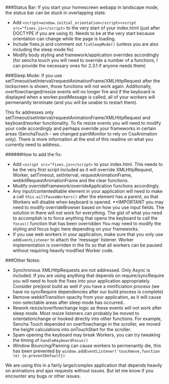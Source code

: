 ###Status Bar:
If you start your homescreen webapp in landscape mode, the status bar can be stuck in overlapping state.

- Add
  `<script>window.initial_orientation</script><script src="fixes.js></script>`
  to the very start of your index.html (just after DOCTYPE if you are using it).  Needs to be at the very start because orientation can change while the page is loading.
- Include fixes.js and comment out `fixSleepMode()` (unless you are also including the sleep mode fix)
- Modify body styling and framework/application overrides accordingly (for sencha touch you will need to override a number of a functions, I can provide the necessary ones for 2.3.1 if anyone needs them)


###Sleep Mode:
If you use setTimeout/setInterval/requestAnimationFrame/XMLHttpRequest after the lockscreen is shown, those functions will not work again.  Additionally, overflowchanged/resize events will no longer fire and if the keyboard is displayed when a worker.postMessage is called, all of your workers will permenantly terminate (and you will be unable to restart them).  

This fix addresses only setTimeout/setInterval/requestAnimationFrame/XMLHttpRequest and keyboard/worker functionality.
To fix resize events you will need to modify your code accordingly and perhaps override your frameworks in certain areas (SenchaTouch - we changed paintMonitor to rely on CssAnimation only).  There is more information at the end of this readme on what you currently need to address..

######How to add the fix:
- Add `<script src="fixes.js></script>` to your index.html.  This needs to be the very first script included as it will override XMLHttpRequest, Worker, setTimeout, setInterval, requestAnimationFrame, webkitRequestAnimationFrame and the clear functions.
- Modify overrideFramework/overrideApplication functions accordingly.
- Any input/contenteditable element in your application will need to make a call `this.willPauseWorkers()` after the element has a parent, so that Workers will disable when keyboard is opened.  **IMPORTANT you may need to modify overrideBrowser based on how you use input fields.  The solution in there will not work for everything.  The gist of what you need to accomplish is to force anything that opens the keyboard to call the `focus()` function that has been overridden  You may need to modify the styling and focus logic here depending on your frameworks.` 
- If you use web workers in your application, make sure that you only use `addEventListener` to attach the 'message' listener.  Worker implementation is overriden in the fix so that all workers can be paused without requiring heavily modified Worker code.

###Other Notes:
- Synchronous XMLHttpRequests are not addressed. Only Async is included.  If you are using anything that depends on require/syncRequire you will need to hook the fixes into your application appropriately.  Consider pre/post build as well if you have a minificiation process (we have no syncRequire dependencies after our build process is complete)
- Remove webkitTransition opacity  from your application, as it will cause non-selectable areas after sleep mode has occurred..
- Rework resize/overflowchange logic as these events will not work after sleep mode.  Most resize listeners can probably be moved to orientationchange or hooked directly into other functions.  For example, Sencha Touch depended on overflowchange in the scroller, we moved the height calculations into onTouchStart for the scroller.
- Spam opening the keyboard may break Workers, you can try tweaking the timing of `handleKeyboardFocus()`
- Window Bouncing/Panning can cause workers to permenantly die, this has been prevented by `window.addEventListener('touchmove,function (e) {e.preventDefault})`

We are using this in a fairly large/complex application that depends heavily on animations and ajax requests without issues.  But let me know if you encounter any bugs or other issues.
